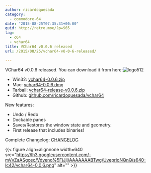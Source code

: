 ```yaml
---
author: ricardoquesada
category:
  - commodore-64
date: "2015-08-25T07:35:31+00:00"
guid: http://retro.moe/?p=965
tag:
  - c64
  - vchar64
title: VChar64 v0.0.6 released
url: /2015/08/25/vchar64-v0-0-6-released/

---
```

VChar64 v0.0.6 released. You can download it from here:![logo512](/wp-content/uploads/2015/08/logo512.png?w=150)

- Win32: [vchar64-0.0.6.zip](https://www.dropbox.com/s/npitf789mp5gvsl/vchar-0.0.6.zip?dl=0)
- Mac: [vchar64-0.0.6.dmg](https://www.dropbox.com/s/3jrf82edlxvjzn9/vchar64-0.0.6.dmg?dl=0)
- Tarball: [vchar64-release-v0.0.6.zip](https://github.com/ricardoquesada/vchar64/archive/release-v0.0.6.zip)
- Github: [github.com/ricardoquesada/vchar64](https://github.com/ricardoquesada/vchar64/)

New features:

- Undo / Redo
- Dockable panes
- Saves/Restores the window state and geometry.
- First release that includes binaries!

Complete Changelog: [CHANGELOG](https://github.com/ricardoquesada/vchar64/blob/release-v0.0.6/CHANGELOG)

{{< figure align=alignnone width=640 src="https://lh3.googleusercontent.com/-mVvZaASgcec/Vdyeno%5FjJjI/AAAAAAABTwg/UveprioNQnQ/s640-Ic42/vchar64-0.0.6.png" alt="" >}}
